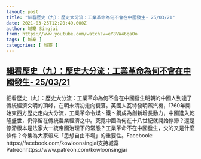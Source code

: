 ```yaml
---
layout: post
title: "細看歷史（九）：歷史大分流：工業革命為何不會在中國發生- 25/03/21"
date: 2021-03-25T12:20:49.000Z
author: 城寨 Singjai
from: https://www.youtube.com/watch?v=eY8VW46qaOo
tags: [ 城寨 ]
categories: [ 城寨 ]
---
```

<!--1616674849000-->
[細看歷史（九）：歷史大分流：工業革命為何不會在中國發生- 25/03/21](https://www.youtube.com/watch?v=eY8VW46qaOo)
------

<div>
細看歷史（九）：歷史大分流：工業革命為何不會在中國發生明朝的中國人到達了傳統經濟文明的頂峰，在明未清初走向衰落。英國人瓦特發明蒸汽機，1760年開始東西方歷史走向大分流，工業革命令煤丶鐵丶鋼成為創新增長動力，中國進入乾隆盛世，仍停留在傳統農業經濟之中。究竟中國為何在十八世紀就開始停滯？還是停滯根本是法家大一統帝國治理下的常態？工業革命不在中國發生，欠的又是什麼條件？今集為大家帶來「思想自由市場」的重要性。Facebook: https://facebook.com/kowloonsingjai支持城寨Patreonhttps://www.patreon.com/kowloonsingjai
</div>

